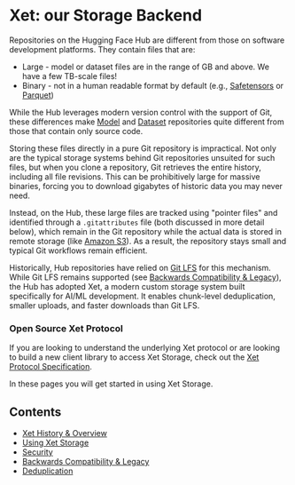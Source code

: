 # Xet: our Storage Backend

Repositories on the Hugging Face Hub are different from those on software development platforms. They contain files that are:

- Large - model or dataset files are in the range of GB and above. We have a few TB-scale files!
- Binary - not in a human readable format by default (e.g., [Safetensors](https://huggingface.co/docs/safetensors/en/index) or [Parquet](https://huggingface.co/docs/dataset-viewer/en/parquet#what-is-parquet))

While the Hub leverages modern version control with the support of Git, these differences make [Model](https://huggingface.co/docs/hub/models) and [Dataset](https://huggingface.co/docs/hub/datasets) repositories quite different from those that contain only source code.

Storing these files directly in a pure Git repository is impractical. Not only are the typical storage systems behind Git repositories unsuited for such files, but when you clone a repository, Git retrieves the entire history, including all file revisions. This can be prohibitively large for massive binaries, forcing you to download gigabytes of historic data you may never need.

Instead, on the Hub, these large files are tracked using "pointer files" and identified through a `.gitattributes` file (both discussed in more detail below), which remain in the Git repository while the actual data is stored in remote storage (like [Amazon S3](https://aws.amazon.com/s3/)). As a result, the repository stays small and typical Git workflows remain efficient.

Historically, Hub repositories have relied on [Git LFS](https://git-lfs.com/) for this mechanism. While Git LFS remains supported (see [Backwards Compatibility & Legacy](./legacy-git-lfs)), the Hub has adopted Xet, a modern custom storage system built specifically for AI/ML development. It enables chunk-level deduplication, smaller uploads, and faster downloads than Git LFS.

### Open Source Xet Protocol

If you are looking to understand the underlying Xet protocol or are looking to build a new client library to access Xet Storage, check out the [Xet Protocol Specification](https://huggingface.co/docs/xet/index).

In these pages you will get started in using Xet Storage.

## Contents

- [Xet History & Overview](./overview)
- [Using Xet Storage](./using-xet-storage)
- [Security](./security)
- [Backwards Compatibility & Legacy](./legacy-git-lfs)
- [Deduplication](./deduplication)


